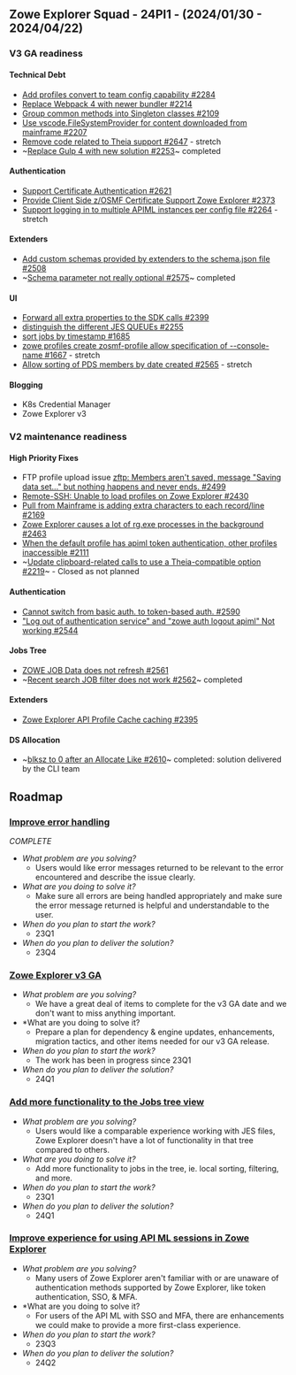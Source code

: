 ## Zowe Explorer Squad - 24PI1 - (2024/01/30 - 2024/04/22)

### V3 GA readiness

#### Technical Debt

- [Add profiles convert to team config capability  #2284](https://github.com/zowe/vscode-extension-for-zowe/issues/2284)
- [Replace Webpack 4 with newer bundler #2214](https://github.com/zowe/vscode-extension-for-zowe/issues/2214)
- [Group common methods into Singleton classes #2109](https://github.com/zowe/vscode-extension-for-zowe/issues/2109)
- [Use vscode.FileSystemProvider for content downloaded from mainframe #2207](https://github.com/zowe/vscode-extension-for-zowe/issues/2207)
- [Remove code related to Theia support  #2647](https://github.com/zowe/vscode-extension-for-zowe/issues/2647) - stretch
- ~[Replace Gulp 4 with new solution #2253](https://github.com/zowe/vscode-extension-for-zowe/issues/2253)~ completed

#### Authentication

- [Support Certificate Authentication #2621](https://github.com/zowe/vscode-extension-for-zowe/issues/2621)
- [Provide Client Side z/OSMF Certificate Support Zowe Explorer #2373](https://github.com/zowe/vscode-extension-for-zowe/issues/2373)
- [Support logging in to multiple APIML instances per config file #2264](https://github.com/zowe/vscode-extension-for-zowe/issues/2264)  - stretch

#### Extenders

- [Add custom schemas provided by extenders to the schema.json file #2508](https://github.com/zowe/vscode-extension-for-zowe/issues/2508)
- ~[Schema parameter not really optional #2575](https://github.com/zowe/vscode-extension-for-zowe/issues/2575)~ completed

#### UI

- [Forward all extra properties to the SDK calls #2399](https://github.com/zowe/vscode-extension-for-zowe/issues/2399)
- [distinguish the different JES QUEUEs #2255](https://github.com/zowe/vscode-extension-for-zowe/issues/2255)
- [sort jobs by timestamp #1685](https://github.com/zowe/vscode-extension-for-zowe/issues/1685)
- [zowe profiles create zosmf-profile allow specification of --console-name  #1667](https://github.com/zowe/vscode-extension-for-zowe/issues/1667) - stretch
- [Allow sorting of PDS members by date created #2565](https://github.com/zowe/vscode-extension-for-zowe/issues/2565) - stretch

#### Blogging

- K8s Credential Manager
- Zowe Explorer v3

### V2 maintenance readiness 

#### High Priority Fixes

- FTP profile upload issue [zftp: Members aren't saved, message "Saving data set..." but nothing happens and never ends. #2499](https://github.com/zowe/vscode-extension-for-zowe/issues/2499)
- [Remote-SSH: Unable to load profiles on Zowe Explorer #2430](https://github.com/zowe/vscode-extension-for-zowe/issues/2430)
- [Pull from Mainframe is adding extra characters to each record/line #2169](https://github.com/zowe/vscode-extension-for-zowe/issues/2169)
- [Zowe Explorer causes a lot of rg.exe processes in the background #2463](https://github.com/zowe/vscode-extension-for-zowe/issues/2463)
- [When the default profile has apiml token authentication, other profiles inaccessible #2111](https://github.com/zowe/vscode-extension-for-zowe/issues/2111)
- ~[Update clipboard-related calls to use a Theia-compatible option #2219](https://github.com/zowe/vscode-extension-for-zowe/issues/2219)~ - Closed as not planned

#### Authentication

- [Cannot switch from basic auth. to token-based auth. #2590](https://github.com/zowe/vscode-extension-for-zowe/issues/2590)
- ["Log out of authentication service" and "zowe auth logout apiml" Not working #2544](https://github.com/zowe/vscode-extension-for-zowe/issues/2544)

#### Jobs Tree

- [ZOWE JOB Data does not refresh #2561](https://github.com/zowe/vscode-extension-for-zowe/issues/2561)
- ~[Recent search JOB filter does not work #2562](https://github.com/zowe/vscode-extension-for-zowe/issues/2562)~ completed

#### Extenders

- [Zowe Explorer API Profile Cache caching #2395](https://github.com/zowe/vscode-extension-for-zowe/issues/2395)

#### DS Allocation 

- ~[blksz to 0 after an Allocate Like #2610](https://github.com/zowe/vscode-extension-for-zowe/issues/2610)~ completed: solution delivered by the CLI team

## Roadmap

### [Improve error handling](https://github.com/zowe/vscode-extension-for-zowe/issues/1982)

*COMPLETE*

- *What problem are you solving?*
  - Users would like error messages returned to be relevant to the error encountered and describe the issue clearly.
- *What are you doing to solve it?*
  - Make sure all errors are being handled appropriately and make sure the error message returned is helpful and understandable to the user.
- *When do you plan to start the work?*
  - 23Q1
- *When do you plan to deliver the solution?*
  - 23Q4

### [Zowe Explorer v3 GA]()

- *What problem are you solving?*
  -  We have a great deal of items to complete for the v3 GA date and we don't want to miss anything important.
- *What are you doing to solve it?
  - Prepare a plan for dependency & engine updates, enhancements, migration tactics, and other items needed for our v3 GA release.
- *When do you plan to start the work?*
  - The work has been in progress since 23Q1
- *When do you plan to deliver the solution?*
  - 24Q1

### [Add more functionality to the Jobs tree view](https://github.com/zowe/vscode-extension-for-zowe/issues/1597)

- *What problem are you solving?*
  - Users would like a comparable experience working with JES files, Zowe Explorer doesn't have a lot of functionality in that tree compared to others.
- *What are you doing to solve it?*
  - Add more functionality to jobs in the tree, ie. local sorting, filtering, and more.
- *When do you plan to start the work?*
  - 23Q1
- *When do you plan to deliver the solution?*
  - 24Q1

### [Improve experience for using API ML sessions in Zowe Explorer](https://github.com/zowe/vscode-extension-for-zowe/issues/2252)

- *What problem are you solving?*
  - Many users of Zowe Explorer aren't familiar with or are unaware of authentication methods supported by Zowe Explorer, like token authentication, SSO, & MFA. 
- *What are you doing to solve it?
  - For users of the API ML with SSO and MFA, there are enhancements we could make to provide a more first-class experience.
- *When do you plan to start the work?*
  - 23Q3
- *When do you plan to deliver the solution?*
  - 24Q2



